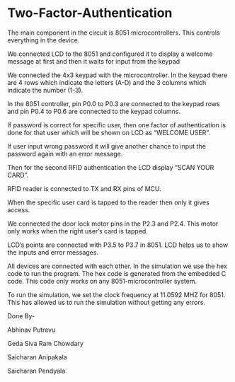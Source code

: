 # Two-Factor-Authentication


 The main component in the circuit is 8051 microcontrollers. This controls
everything in the device.

We connected LCD to the 8051 and configured it to display a welcome message
at first and then it waits for input from the keypad

We connected the 4x3 keypad with the microcontroller. In the keypad there are 4
rows which indicate the letters (A-D) and the 3 columns which indicate the
number (1-3).

In the 8051 controller, pin P0.0 to P0.3 are connected to the keypad rows and pin
P0.4 to P0.6 are connected to the keypad columns.

If password is correct for specific user, then one factor of authentication is done
for that user which will be shown on LCD as “WELCOME USER”.

If user input wrong password it will give another chance to input the password
again with an error message.

Then for the second RFID authentication the LCD display “SCAN YOUR
CARD”.

RFID reader is connected to TX and RX pins of MCU.

When the specific user card is tapped to the reader then only it gives access.

We connected the door lock motor pins in the P2.3 and P2.4. This motor only
works when the right user’s card is tapped.

LCD’s points are connected with P3.5 to P3.7 in 8051. LCD helps us to show the
inputs and error messages.

All devices are connected with each other. In the simulation we use the hex code
to run the program. The hex code is generated from the embedded C code. This
code only works on any 8051-microcontroller system.

To run the simulation, we set the clock frequency at 11.0592 MHZ for 8051. This
has allowed us to run the simulation without getting any errors.

Done By- 

Abhinav Putrevu

Geda Siva Ram Chowdary

Saicharan Anipakala

Saicharan Pendyala
